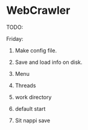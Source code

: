 WebCrawler
==========
TODO:

Friday:
1. Make config file.
2. Save and load info on disk.


3. Menu
1. Threads
2. work directory
3. default start
4. Sit nappi save



